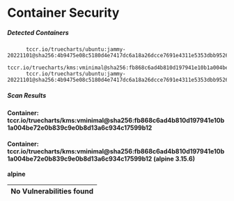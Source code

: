 # Container Security

##### Detected Containers

          tccr.io/truecharts/ubuntu:jammy-20221101@sha256:4b9475e08c5180d4e7417dc6a18a26dcce7691e4311e5353dbb952645c5ff43f
          tccr.io/truecharts/kms:vminimal@sha256:fb868c6ad4b810d197941e10b1a004be72e0b839c9e0b8d13a6c934c17599b12
          tccr.io/truecharts/ubuntu:jammy-20221101@sha256:4b9475e08c5180d4e7417dc6a18a26dcce7691e4311e5353dbb952645c5ff43f

##### Scan Results

**Container: tccr.io/truecharts/kms:vminimal@sha256:fb868c6ad4b810d197941e10b1a004be72e0b839c9e0b8d13a6c934c17599b12**

#### Container: tccr.io/truecharts/kms:vminimal@sha256:fb868c6ad4b810d197941e10b1a004be72e0b839c9e0b8d13a6c934c17599b12 (alpine 3.15.6)
    

**alpine**

      
| No Vulnerabilities found         |
|:---------------------------------|

      

